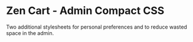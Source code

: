 # Zen Cart - Admin Compact CSS
Two additional stylesheets for personal preferences and to reduce wasted space in the admin.
